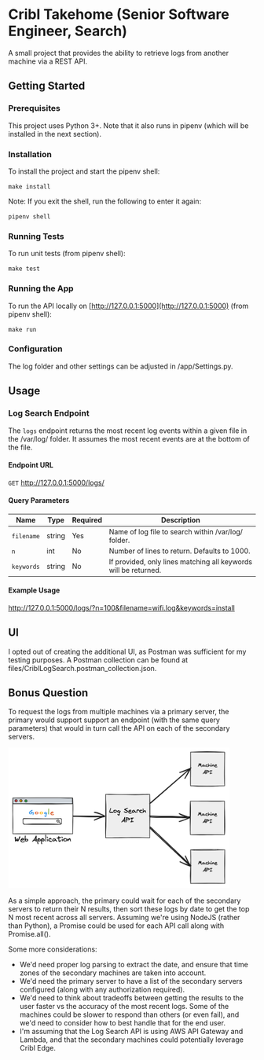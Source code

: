 # Cribl Takehome (Senior Software Engineer, Search)
A small project that provides the ability to retrieve logs from another machine via a REST API.

## Getting Started
### Prerequisites
This project uses Python 3+. Note that it also runs in pipenv (which will be installed in the next section).

### Installation
To install the project and start the pipenv shell:

    make install

Note: If you exit the shell, run the following to enter it again:

    pipenv shell

### Running Tests
To run unit tests (from pipenv shell):

    make test

### Running the App
To run the API locally on [http://127.0.0.1:5000](http://127.0.0.1:5000) (from pipenv shell):

    make run

### Configuration
The log folder and other settings can be adjusted in /app/Settings.py.

## Usage
### Log Search Endpoint

The `logs` endpoint returns the most recent log events within a given file in the /var/log/ folder. It assumes the most recent events are at the bottom of the file.

#### Endpoint URL
`GET` http://127.0.0.1:5000/logs/

#### Query Parameters
| **Name**  | **Type**       | **Required**               | **Description**                          |
| --------- | -------------------- | ---------------------- | ---------------------------------------- |
| `filename` | string | Yes | Name of log file to search within /var/log/ folder. |
| `n` | int | No | Number of lines to return. Defaults to 1000. |
| `keywords` | string | No | If provided, only lines matching all keywords will be returned. |

#### Example Usage
http://127.0.0.1:5000/logs/?n=100&filename=wifi.log&keywords=install

## UI

I opted out of creating the additional UI, as Postman was sufficient for my testing purposes. A Postman collection can be found at files/CriblLogSearch.postman_collection.json.

## Bonus Question
To request the logs from multiple machines via a primary server, the primary would support support an endpoint (with the same query parameters) that would in turn call the API on each of the secondary servers.

[<img src="/images/distributed_search.png" width="450"/>]()

As a simple approach, the primary could wait for each of the secondary servers to return their N results, then sort these logs by date to get the top N most recent across all servers. Assuming we're using NodeJS (rather than Python), a Promise could be used for each API call along with Promise.all().

Some more considerations:
- We'd need proper log parsing to extract the date, and ensure that time zones of the secondary machines are taken into account.
- We'd need the primary server to have a list of the secondary servers configured (along with any authorization required).
- We'd need to think about tradeoffs between getting the results to the user faster vs the accuracy of the most recent logs. Some of the machines could be slower to respond than others (or even fail), and we'd need to consider how to best handle that for the end user.
- I'm assuming that the Log Search API is using AWS API Gateway and Lambda, and that the secondary machines could potentially leverage Cribl Edge.







